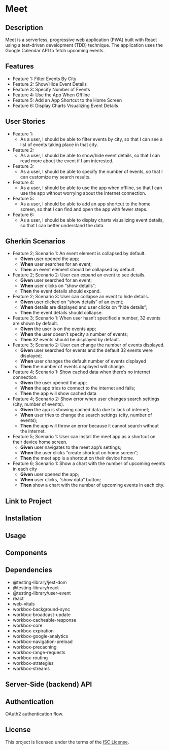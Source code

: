 # Meet 

## Description
Meet is a serverless, progressive web application (PWA) built with React using a test-driven development (TDD) technique. The application uses the Google Calendar API to fetch upcoming events.

## Features
- Feature 1: Filter Events By City
- Feature 2: Show/Hide Event Details
- Feature 3: Specify Number of Events
- Feature 4: Use the App When Offline
- Feature 5: Add an App Shortcut to the Home Screen
- Feature 6: Display Charts Visualizing Event Details

## User Stories
- Feature 1:
  - As a user, I should be able to filter events by city, so that I can see a list of events taking place in that city.
- Feature 2:
  - As a user, I should be able to show/hide event details, so that I can read more about the event if I am interested.
- Feature 3:
  - As a user, I should be able to specify the number of events, so that I can customize my search results.
- Feature 4:
  - As a user, I should be able to use the app when offline, so that I can use the app without worrying about the internet connection.
- Feature 5:
  - As a user, I should be able to add an app shortcut to the home screen, so that I can find and open the app with fewer steps.
- Feature 6:
  - As a user, I should be able to display charts visualizing event details, so that I can better understand the data.
 
## Gherkin Scenarios
- Feature 2; Scenario 1: An event element is collapsed by default.
  - **Given** user opened the app;
  - **When** user searches for an event;
  - **Then** an event element should be collapsed by default.
- Feature 2; Scenario 2: User can expand an event to see details.
  - **Given** user searched for an event;
  - **When** user clicks on “show details”;
  - **Then** the event details should expand.
- Feature 2; Scenario 3: User can collapse an event to hide details.
  - **Given** user clicked on “show details” of an event;
  - **When** details are displayed and user clicks on “hide details”;
  - **Then** the event details should collapse.
- Feature 3; Scenario 1: When user hasn’t specified a number, 32 events are shown by default.
  - **Given** the user is on the events app;
  - **When** the user doesn’t specity a number of events;
  - **Then** 32 events should be displayed by default.
- Feature 3; Scenario 2: User can change the number of events displayed.
  - **Given** user searched for events and the default 32 events were displayed;
  - **When** user changes the default number of events displayed
  - **Then** the number of events displayed will change.
- Feature 4; Scenario 1: Show cached data when there’s no internet connection.
  - **Given** the user opened the app;
  - **When** the app tries to connect to the internet and fails;
  - **Then** the app will show cached data
- Feature 4; Scenario 2: Show error when user changes search settings (city, number of events).
  - **Given** the app is showing cached data due to lack of internet;
  - **When** user tries to change the search settings (city, number of events);
  - **Then** the app will throw an error because it cannot search without the internet.
- Feature 5; Scenario 1: User can install the meet app as a shortcut on their device home screen.
  - **Given** user navigates to the meet app’s settings;
  - **When** the user clicks “create shortcut on home screen”;
  - **Then** the meet app is a shortcut on their device home.
- Feature 6; Scenario 1: Show a chart with the number of upcoming events in each city
  - **Given** user opened the app;
  - **When** user clicks, “show data” button;
  - **Then** show a chart with the number of upcoming events in each city.






 



## Link to Project

## Installation

## Usage

## Components

## Dependencies
- @testing-library/jest-dom
- @testing-library/react
- @testing-library/user-event
- react
- web-vitals
- workbox-background-sync
- workbox-broadcast-update
- workbox-cacheable-response
- workbox-core
- workbox-expiration
- workbox-google-analytics
- workbox-navigation-preload
- workbox-precaching
- workbox-range-requests
- workbox-routing
- workbox-strategies
- workbox-streams

## Server-Side (backend) API

## Authentication
OAuth2 authentication flow.

## License
This project is licensed under the terms of the [ISC License](https://opensource.org/licenses/ISC).
